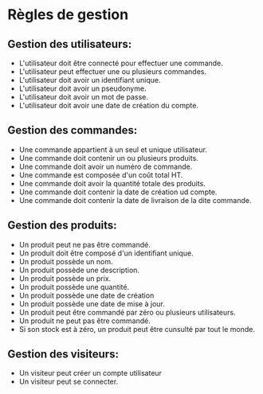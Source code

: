 # Règles de gestion

## Gestion des utilisateurs:
- L'utilisateur doit être connecté pour effectuer une commande.
- L'utilisateur peut effectuer une ou plusieurs commandes.
- L'utilisateur doit avoir un identifiant unique.
- L'utilisateur doit avoir un pseudonyme.
- L'utilisateur doit avoir un mot de passe.
- L'utilisateur doit avoir une date de création du compte.

## Gestion des commandes:
- Une commande appartient à un seul et unique utilisateur.
- Une commande doit contenir un ou plusieurs produits.
- Une commande doit avoir un numéro de commande.
- Une commande est composée d'un coût total HT.
- Une commande doit avoir la quantité totale des produits.
- Une commande doit contenir la date de création ud compte.
- Une commande doit contenir la date de livraison de la dite commande.

## Gestion des produits:
- Un produit peut ne pas être commandé.
- Un produit doit être composé d'un identifiant unique.
- Un produit possède un nom.
- Un produit possède une description.
- Un produit possède un prix.
- Un produit possède une quantité.
- Un produit possède une date de création
- Un produit possède une date de mise à jour.
- Un produit peut être commandé par zéro ou plusieurs utilisateurs.
- Un produit ne peut pas être commandé.
- Si son stock est à zéro, un produit peut être cunsulté par tout le monde.

## Gestion des visiteurs:
- Un visiteur peut créer un compte utilisateur
- Un visiteur peut se connecter.
